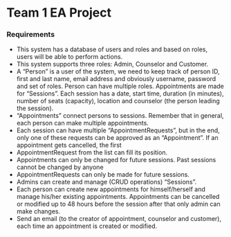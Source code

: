 # Team 1 EA Project

### Requirements
* This system has a database of users and roles and based on roles, users will be able to perform actions.
* This system supports three roles: Admin, Counselor and Customer.
* A “Person” is a user of the system, we need to keep track of person ID, first and last name, email
address and obviously username, password and set of roles. Person can have multiple roles.
Appointments are made for “Sessions”. Each session has a date, start time, duration (in
minutes), number of seats (capacity), location and counselor (the person leading the session).
* “Appointments” connect persons to sessions. Remember that in general, each person can make
multiple appointments.
* Each session can have multiple “AppointmentRequests”, but in the end, only one of these
requests can be approved as an “Appointment”. If an appointment gets cancelled, the first
* AppointmentRequest from the list can fill its position.
* Appointments can only be changed for future sessions. Past sessions cannot be changed by
anyone
* AppointmentRequests can only be made for future sessions.
* Admins can create and manage (CRUD operations) “Sessions”.
* Each person can create new appointments for himself/herself and manage his/her existing
appointments. Appointments can be cancelled or modified up to 48 hours before the session
after that only admin can make changes.
* Send an email (to the creator of appointment, counselor and customer), each time an
appointment is created or modified.


